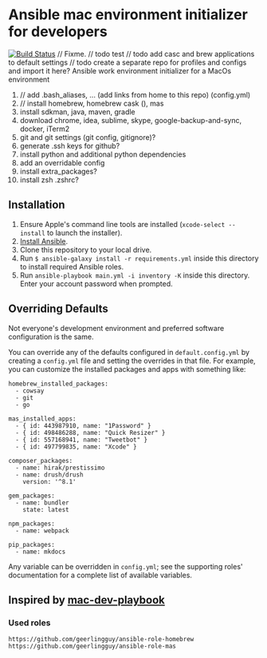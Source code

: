 # Ansible mac environment initializer for developers
[![Build Status](https://travis-ci.org/GlaIZier/mac-dev-environment.svg?branch=master)](https://travis-ci.org/GlaIZier/mac-dev-environment)
// Fixme.
// todo test
// todo add casc and brew applications to default settings
// todo create a separate repo for profiles and configs and import it here?
Ansible work environment initializer for a MacOs environment

1. // add .bash_aliases, ... (add links from home to this repo) (config.yml)
2. // install homebrew, homebrew cask (), mas
2. install sdkman, java, maven, gradle
3. download chrome, idea, sublime, skype, google-backup-and-sync, docker, iTerm2
4. git and git settings (git config, gitignore)?
5. generate .ssh keys for github?
6. install python and additional python dependencies
8. add an overridable config
9. install extra_packages?
10. install zsh .zshrc?

## Installation

  1. Ensure Apple's command line tools are installed (`xcode-select --install` to launch the installer).
  2. [Install Ansible](http://docs.ansible.com/intro_installation.html).
  3. Clone this repository to your local drive.
  4. Run `$ ansible-galaxy install -r requirements.yml` inside this directory to install required Ansible roles.
  5. Run `ansible-playbook main.yml -i inventory -K` inside this directory. Enter your account password when prompted.

## Overriding Defaults

Not everyone's development environment and preferred software configuration is the same.

You can override any of the defaults configured in `default.config.yml` by creating a `config.yml` file and setting the overrides in that file. For example, you can customize the installed packages and apps with something like:

    homebrew_installed_packages:
      - cowsay
      - git
      - go
    
    mas_installed_apps:
      - { id: 443987910, name: "1Password" }
      - { id: 498486288, name: "Quick Resizer" }
      - { id: 557168941, name: "Tweetbot" }
      - { id: 497799835, name: "Xcode" }
    
    composer_packages:
      - name: hirak/prestissimo
      - name: drush/drush
        version: '^8.1'
    
    gem_packages:
      - name: bundler
        state: latest
    
    npm_packages:
      - name: webpack
    
    pip_packages:
      - name: mkdocs

Any variable can be overridden in `config.yml`; see the supporting roles' documentation for a complete list of available variables.

## Inspired by [mac-dev-playbook](https://github.com/geerlingguy/mac-dev-playbook) 
### Used roles
```
https://github.com/geerlingguy/ansible-role-homebrew
https://github.com/geerlingguy/ansible-role-mas
```